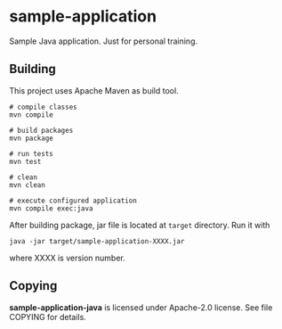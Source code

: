 # sample-application

Sample Java application. Just for personal training.


## Building

This project uses Apache Maven as build tool.

    # compile classes
    mvn compile

    # build packages
    mvn package

    # run tests
    mvn test

    # clean
    mvn clean

    # execute configured application
    mvn compile exec:java

After building package, jar file is located at `target` directory. Run it with

    java -jar target/sample-application-XXXX.jar

where XXXX is version number.


## Copying

**sample-application-java** is licensed under Apache-2.0 license. See file
COPYING for details.
